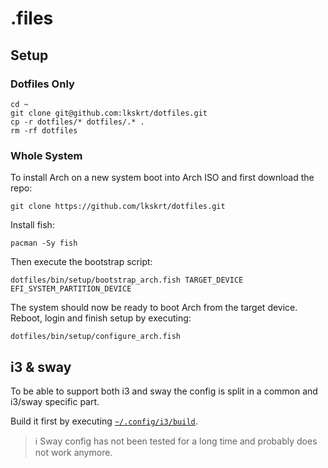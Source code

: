 # .files

## Setup

### Dotfiles Only

```shell
cd ~
git clone git@github.com:lkskrt/dotfiles.git
cp -r dotfiles/* dotfiles/.* .
rm -rf dotfiles
```

### Whole System

To install Arch on a new system boot into Arch ISO and first download the repo:
```shell
git clone https://github.com/lkskrt/dotfiles.git
```

Install fish:
```shell
pacman -Sy fish
```

Then execute the bootstrap script:
```shell
dotfiles/bin/setup/bootstrap_arch.fish TARGET_DEVICE EFI_SYSTEM_PARTITION_DEVICE
```

The system should now be ready to boot Arch from the target device. Reboot, login and finish setup by executing:
```shell
dotfiles/bin/setup/configure_arch.fish
```

## i3 & sway

To be able to support both i3 and sway the config is split in a common and i3/sway specific part.

Build it first by executing [`~/.config/i3/build`](.config/i3/build).

> ℹ️ Sway config has not been tested for a long time and probably does not work anymore.
